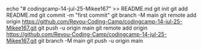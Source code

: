 echo "# codingcamp-14-jul-25-Mikee167" >> README.md
git init
git add README.md
git commit -m "first commit"
git branch -M main
git remote add origin https://github.com/Revou-Coding-Camp/codingcamp-14-jul-25-Mikee167.git
git push -u origin main
git remote add origin https://github.com/Revou-Coding-Camp/codingcamp-14-jul-25-Mikee167.git
git branch -M main
git push -u origin main
